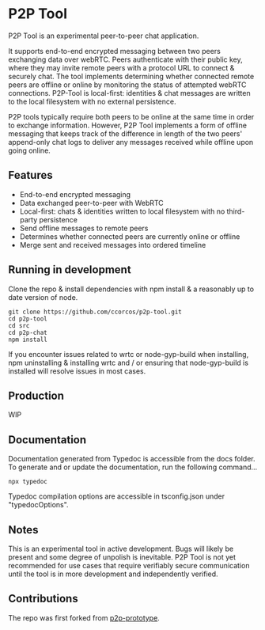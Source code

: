 # P2P Tool
 P2P Tool is an experimental peer-to-peer chat application.  
 
It supports end-to-end encrypted messaging between two peers exchanging data over webRTC.  Peers authenticate with their public key, where they may invite remote peers with a protocol URL to connect & securely chat.  The tool implements determining whether connected remote peers are offline or online by monitoring the status of attempted webRTC connections.  P2P-Tool is local-first:  identities & chat messages are written to the local filesystem with no external persistence.  
 
P2P tools typically require both peers to be online at the same time in order to exchange information. However, P2P Tool implements a form of offline messaging that keeps track of the difference in length of the two peers' append-only chat logs to deliver any messages received while offline upon going online. 
 
## Features
* End-to-end encrypted messaging
* Data exchanged peer-to-peer with WebRTC
* Local-first: chats & identities written to local filesystem with no third-party persistence
* Send offline messages to remote peers 
* Determines whether connected peers are currently online or offline
* Merge sent and received messages into ordered timeline

## Running in development

Clone the repo & install dependencies with npm install & a reasonably up to date version of node.

````
git clone https://github.com/ccorcos/p2p-tool.git
cd p2p-tool
cd src
cd p2p-chat
npm install
````
If you encounter issues related to wrtc or node-gyp-build when installing, npm uninstalling & installing wrtc and / or ensuring that node-gyp-build is installed will resolve issues in most cases.

## Production
WIP 

## Documentation
Documentation generated from Typedoc is accessible from the docs folder. To generate and or update the documentation, run the following command...

````
npx typedoc
````
Typedoc compilation options are accessible in tsconfig.json under "typedocOptions".


## Notes
This is an experimental tool in active development.  Bugs will likely be present and some degree of unpolish is inevitable.  P2P Tool is not yet recommended for use cases that require verifiably secure communication until the tool is in more development and independently verified. 

## Contributions
The repo was first forked from [p2p-prototype](https://github.com/ccorcos/p2p-prototype).




